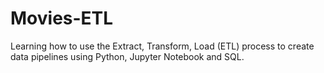 # Movies-ETL
Learning how to use the Extract, Transform, Load (ETL) process to create data pipelines using Python, Jupyter Notebook and SQL.
